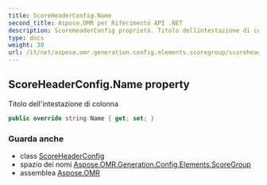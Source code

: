 ```yaml
---
title: ScoreHeaderConfig.Name
second_title: Aspose.OMR per Riferimento API .NET
description: ScoreHeaderConfig proprietà. Titolo dellintestazione di colonna
type: docs
weight: 30
url: /it/net/aspose.omr.generation.config.elements.scoregroup/scoreheaderconfig/name/
---
```

## ScoreHeaderConfig.Name property

Titolo dell'intestazione di colonna

```csharp
public override string Name { get; set; }
```

### Guarda anche

* class [ScoreHeaderConfig](../)
* spazio dei nomi [Aspose.OMR.Generation.Config.Elements.ScoreGroup](../../scoreheaderconfig/)
* assemblea [Aspose.OMR](../../../)


